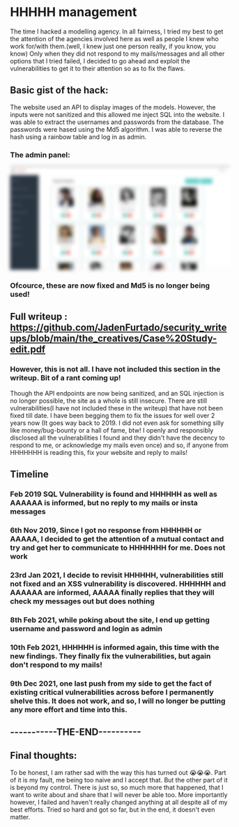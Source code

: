 # HHHHH management 

The time I hacked a modelling agency. In all fairness, I tried my best to get the attention of the agencies involved here as well as people I knew who work for/with them.(well, I knew just one person really, if you know, you know) 
Only when they did not respond to my mails/messages and all other options that I tried failed, I decided to go ahead and exploit the vulnerabilities to get it to their attention so as to fix the flaws.

## Basic gist of the hack:
The website used an API to display images of the models. However, the inputs were not sanitized and this allowed me inject SQL into the website. I was able to extract the usernames and passwords from the database. The passwords were hased using the Md5 algorithm. I was able to reverse the hash using a rainbow table and log in as admin. 

### The admin panel:

<img src="https://github.com/JadenFurtado/security_writeups/blob/main/the_creatives/admin.jpg" style="-webkit-filter: blur(4px); filter: blur(4px); "/>

### Ofcource, these are now fixed and Md5 is no longer being used!

## Full writeup : https://github.com/JadenFurtado/security_writeups/blob/main/the_creatives/Case%20Study-edit.pdf

### However, this is not all. I have not included this section in the writeup. Bit of a rant coming up!

Though the API endpoints are now being sanitized, and an SQL injection is no longer possible, the site as a whole is still insecure. There are still vulnerabilities(I have not included these in the writeup) that have not been fixed till date. I have been begging them to fix the issues for well over 2 years now (It goes way back to 2019. I did not even ask for something silly like money/bug-bounty or a hall of fame, btw! I openly and responsibly disclosed all the vulnerabilities I found and they didn't have the decency to respond to me, or acknowledge my mails even once) and so, if anyone from HHHHHHH is reading this, fix your website and reply to mails!

## Timeline

### Feb 2019 SQL Vulnerability is found and HHHHHH as well as AAAAAA is informed, but no reply to my mails or insta messages
### 6th Nov 2019, Since I got no response from HHHHHH or AAAAA, I decided to get the attention of a mutual contact and try and get her to communicate to HHHHHHH for me. Does not work
### 23rd Jan 2021, I decide to revisit HHHHHH, vulnerabilities still not fixed and an XSS vulnerability is discovered. HHHHHH and AAAAAA are informed, AAAAA finally replies that they will check my messages out but does nothing
### 8th Feb 2021, while poking about the site, I end up getting username and password and login as admin
### 10th Feb 2021, HHHHHH is informed again, this time with the new findings. They finally fix the vulnerabilities, but again don't respond to my mails!
### 9th Dec 2021, one last push from my side to get the fact of existing critical vulnerabilities across before I permanently shelve this. It does not work, and so, I will no longer be putting any more effort and time into this. 
## -----------THE-END----------

## Final thoughts:
To be honest, I am rather sad with the way this has turned out 😭😭😭. Part of it is my fault, me being too naive and I accept that. But the other part of it is beyond my control. There is just so, so much more that happened, that I want to write about and share that I will never be able too. More importantly however, I failed and haven't really changed anything at all despite all of my best efforts. Tried so hard and got so far, but in the end, it doesn't even matter.
